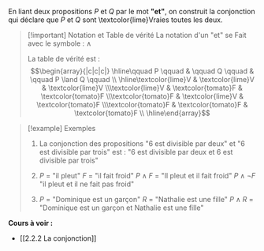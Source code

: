 En liant deux propositions $P$ et $Q$ par le mot **"et"**, on construit la conjonction qui déclare que $P$ et $Q$ sont \textcolor{lime}Vraies toutes les deux.

>[!important] Notation et Table de vérité
>La notation d'un "et" se Fait avec le symbole : $\land$
>
>La table de vérité est :
>$$\begin{array}{|c|c|c|} \hline\qquad P \qquad  & \qquad Q \qquad & \qquad P \land Q \qquad \\ \hline\textcolor{lime}V & \textcolor{lime}V & \textcolor{lime}V \\\textcolor{lime}V & \textcolor{tomato}F & \textcolor{tomato}F \\\textcolor{tomato}F & \textcolor{lime}V & \textcolor{tomato}F \\\textcolor{tomato}F & \textcolor{tomato}F & \textcolor{tomato}F \\ \hline\end{array}$$

>[!example] Exemples 
>
> 1. La conjonction des propositions "6 est divisible par deux" et "6 est divisible par trois" est : "6 est divisible par deux et 6 est divisible par trois"
>    
> 2. $P$ = "il pleut" 
   $F$ = "il fait froid"
   $P \land F$ = "Il pleut et il fait froid"
   $P \land \neg F$ "il pleut et il ne fait pas froid"
   >   
> 3. $P$ = "Dominique est un garçon"
   $R$ = "Nathalie est une fille"
   $P \land R$ = "Dominique est un garçon et Nathalie est une fille"

**Cours à voir :**
- [[2.2.2 La conjonction]]